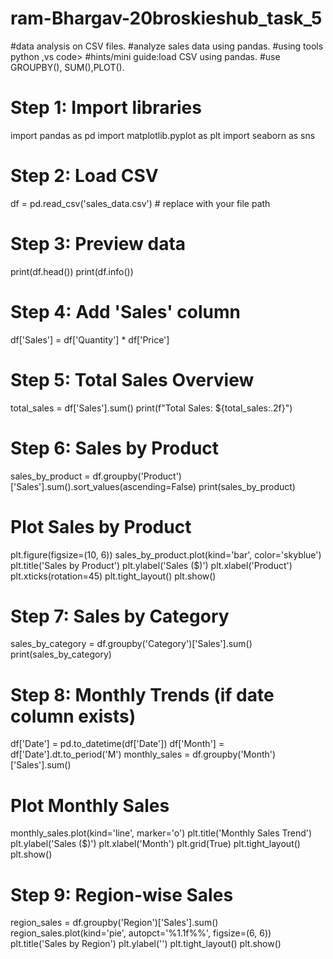 # ram-Bhargav-20broskieshub_task_5
#data analysis on CSV files.
#analyze sales data using pandas.
#using tools python ,vs code>
#hints/mini guide:load CSV using pandas.
#use GROUPBY(), SUM(),PLOT().

# Step 1: Import libraries
import pandas as pd
import matplotlib.pyplot as plt
import seaborn as sns

# Step 2: Load CSV
df = pd.read_csv('sales_data.csv')  # replace with your file path

# Step 3: Preview data
print(df.head())
print(df.info())

# Step 4: Add 'Sales' column
df['Sales'] = df['Quantity'] * df['Price']

# Step 5: Total Sales Overview
total_sales = df['Sales'].sum()
print(f"Total Sales: ${total_sales:.2f}")

# Step 6: Sales by Product
sales_by_product = df.groupby('Product')['Sales'].sum().sort_values(ascending=False)
print(sales_by_product)

# Plot Sales by Product
plt.figure(figsize=(10, 6))
sales_by_product.plot(kind='bar', color='skyblue')
plt.title('Sales by Product')
plt.ylabel('Sales ($)')
plt.xlabel('Product')
plt.xticks(rotation=45)
plt.tight_layout()
plt.show()

# Step 7: Sales by Category
sales_by_category = df.groupby('Category')['Sales'].sum()
print(sales_by_category)

# Step 8: Monthly Trends (if date column exists)
df['Date'] = pd.to_datetime(df['Date'])
df['Month'] = df['Date'].dt.to_period('M')
monthly_sales = df.groupby('Month')['Sales'].sum()

# Plot Monthly Sales
monthly_sales.plot(kind='line', marker='o')
plt.title('Monthly Sales Trend')
plt.ylabel('Sales ($)')
plt.xlabel('Month')
plt.grid(True)
plt.tight_layout()
plt.show()

# Step 9: Region-wise Sales
region_sales = df.groupby('Region')['Sales'].sum()
region_sales.plot(kind='pie', autopct='%1.1f%%', figsize=(6, 6))
plt.title('Sales by Region')
plt.ylabel('')
plt.tight_layout()
plt.show()


